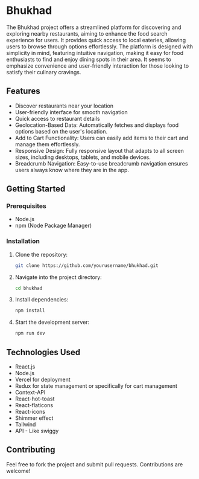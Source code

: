 # Bhukhad

The Bhukhad project offers a streamlined platform for discovering and exploring nearby restaurants, aiming to enhance the food search experience for users. It provides quick access to local eateries, allowing users to browse through options effortlessly. The platform is designed with simplicity in mind, featuring intuitive navigation, making it easy for food enthusiasts to find and enjoy dining spots in their area. It seems to emphasize convenience and user-friendly interaction for those looking to satisfy their culinary cravings.

## Features

- Discover restaurants near your location
- User-friendly interface for smooth navigation
- Quick access to restaurant details
- Geolocation-Based Data: Automatically fetches and displays food options based on the user's location.
- Add to Cart Functionality: Users can easily add items to their cart and manage them effortlessly.
- Responsive Design: Fully responsive layout that adapts to all screen sizes, including desktops, tablets, and mobile devices.
- Breadcrumb Navigation: Easy-to-use breadcrumb navigation ensures users always know where they are in the app.

## Getting Started

### Prerequisites
- Node.js
- npm (Node Package Manager)

### Installation

1. Clone the repository:
    ```bash
    git clone https://github.com/yourusername/bhukhad.git
    ```
2. Navigate into the project directory:
    ```bash
    cd bhukhad
    ```
3. Install dependencies:
    ```bash
    npm install
    ```

4. Start the development server:
    ```bash
    npm run dev
    ```

## Technologies Used

- React.js
- Node.js
- Vercel for deployment
- Redux for state management or specifically for cart management
- Context-API
- React-hot-toast
- React-flaticons
- React-icons
- Shimmer effect
- Tailwind
- API - Like swiggy 

## Contributing

Feel free to fork the project and submit pull requests. Contributions are welcome!


